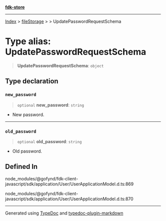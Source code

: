 [**fdk-store**](../../../README.md)
***

[Index](../../../API.md) > [fileStorage](../../README.md) > [<internal>](../README.md) > UpdatePasswordRequestSchema

# Type alias: UpdatePasswordRequestSchema

> **UpdatePasswordRequestSchema**: `object`

## Type declaration

### `new_password`

> `optional` **new\_password**: `string`

- New password.

***

### `old_password`

> `optional` **old\_password**: `string`

- Old password.

## Defined In

node\_modules/@gofynd/fdk-client-javascript/sdk/application/User/UserApplicationModel.d.ts:869

node\_modules/@gofynd/fdk-client-javascript/sdk/application/User/UserApplicationModel.d.ts:870

***
Generated using [TypeDoc](https://typedoc.org/) and [typedoc-plugin-markdown](https://www.npmjs.com/package/typedoc-plugin-markdown)
